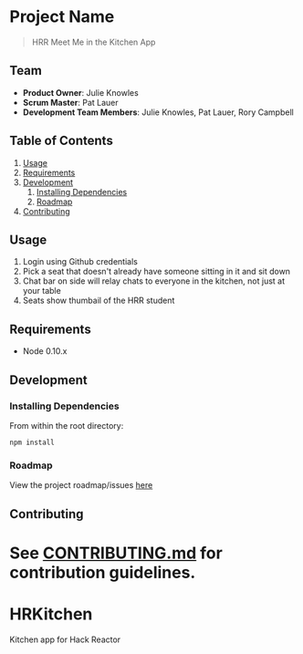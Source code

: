 
# Project Name

> HRR Meet Me in the Kitchen App

## Team

  - __Product Owner__: Julie Knowles
  - __Scrum Master__: Pat Lauer
  - __Development Team Members__: Julie Knowles, Pat Lauer, Rory Campbell

## Table of Contents

1. [Usage](#Usage)
1. [Requirements](#requirements)
1. [Development](#development)
    1. [Installing Dependencies](#installing-dependencies)
    1. [Roadmap](#roadmap)
1. [Contributing](#contributing)

## Usage

1. Login using Github credentials
2. Pick a seat that doesn't already have someone sitting in it and sit down
3. Chat bar on side will relay chats to everyone in the kitchen, not just at your table
4. Seats show thumbail of the HRR student

## Requirements

- Node 0.10.x

## Development

### Installing Dependencies

From within the root directory:

    npm install

### Roadmap

View the project roadmap/issues [here](https://waffle.io/kitchencooks/kitchencooks "KitchenCooks Roadmap/Issues")


## Contributing

See [CONTRIBUTING.md](CONTRIBUTING.md) for contribution guidelines.
=======
HRKitchen
=========

Kitchen app for Hack Reactor

